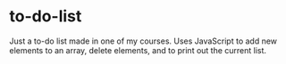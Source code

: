 # to-do-list
Just a to-do list made in one of my courses. Uses JavaScript to add new elements to an array, delete elements, and to print out the current list.
